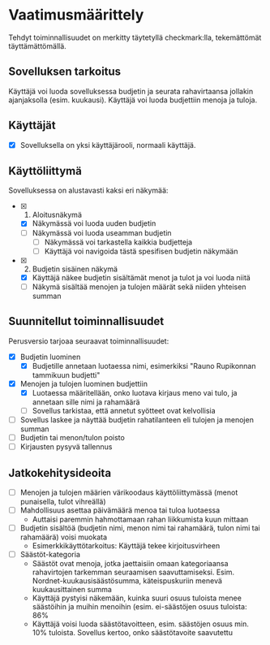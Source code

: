 # Vaatimusmäärittely

Tehdyt toiminnallisuudet on merkitty täytetyllä checkmark:lla, tekemättömät täyttämättömällä.

## Sovelluksen tarkoitus

Käyttäjä voi luoda sovelluksessa budjetin ja seurata rahavirtaansa jollakin ajanjaksolla (esim. kuukausi). Käyttäjä voi luoda budjettiin menoja ja tuloja.

## Käyttäjät

- [x] Sovelluksella on yksi käyttäjärooli, normaali käyttäjä.

## Käyttöliittymä

Sovelluksessa on alustavasti kaksi eri näkymää:

- [x] 1. Aloitusnäkymä
  - [x] Näkymässä voi luoda uuden budjetin
  - [ ] Näkymässä voi luoda useamman budjetin
    - [ ] Näkymässä voi tarkastella kaikkia budjetteja
    - [ ] Käyttäjä voi navigoida tästä spesifisen budjetin näkymään

- [x] 2. Budjetin sisäinen näkymä
  - [x] Käyttäjä näkee budjetin sisältämät menot ja tulot ja voi luoda niitä
  - [ ] Näkymä sisältää menojen ja tulojen määrät sekä niiden yhteisen summan

## Suunnitellut toiminnallisuudet

Perusversio tarjoaa seuraavat toiminnallisuudet:

- [x] Budjetin luominen
  - [x] Budjetille annetaan luotaessa nimi, esimerkiksi "Rauno Rupikonnan tammikuun budjetti"
- [x] Menojen ja tulojen luominen budjettiin
  - [x] Luotaessa määritellään, onko luotava kirjaus meno vai tulo, ja annetaan sille nimi ja rahamäärä
  - [ ] Sovellus tarkistaa, että annetut syötteet ovat kelvollisia
- [ ] Sovellus laskee ja näyttää budjetin rahatilanteen eli tulojen ja menojen summan
- [ ] Budjetin tai menon/tulon poisto
- [ ] Kirjausten pysyvä tallennus

## Jatkokehitysideoita
- [ ] Menojen ja tulojen määrien värikoodaus käyttöliittymässä (menot punaisella, tulot vihreällä) 
- [ ] Mahdollisuus asettaa päivämäärä menoa tai tuloa luotaessa
  - Auttaisi paremmin hahmottamaan rahan liikkumista kuun mittaan 
- [ ] Budjetin sisältöä (budjetin nimi, menon nimi tai rahamäärä, tulon nimi tai rahamäärä) voisi muokata
  - Esimerkkikäyttötarkoitus: Käyttäjä tekee kirjoitusvirheen
- [ ] Säästöt-kategoria
  - Säästöt ovat menoja, jotka jaettaisiin omaan kategoriaansa rahavirtojen tarkemman seuraamisen saavuttamiseksi. Esim. Nordnet-kuukausisäästösumma, käteispuskuriin menevä kuukausittainen summa
  - Käyttäjä pystyisi näkemään, kuinka suuri osuus tuloista menee säästöihin ja muihin menoihin (esim. ei-säästöjen
    osuus tuloista: 86%
  - Käyttäjä voisi luoda säästötavoitteen, esim. säästöjen osuus min. 10% tuloista. Sovellus kertoo, onko säästötavoite saavutettu
